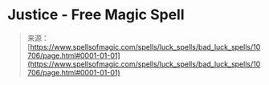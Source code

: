 <!--yml
category: 未分类
date: 2024-06-12 18:47:28
-->

# Justice - Free Magic Spell

> 来源：[https://www.spellsofmagic.com/spells/luck_spells/bad_luck_spells/10706/page.html#0001-01-01](https://www.spellsofmagic.com/spells/luck_spells/bad_luck_spells/10706/page.html#0001-01-01)